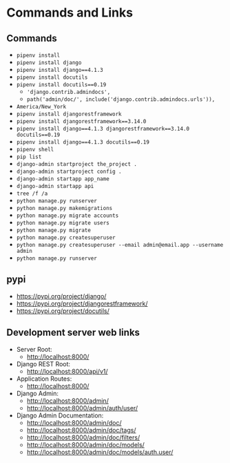 # Commands and Links

## Commands

* `pipenv install`
* `pipenv install django`
* `pipenv install django==4.1.3`
* `pipenv install docutils`
* `pipenv install docutils==0.19`
  * `'django.contrib.admindocs',`
  * `path('admin/doc/', include('django.contrib.admindocs.urls')),`
* `America/New_York`
* `pipenv install djangorestframework`
* `pipenv install djangorestframework==3.14.0`
* `pipenv install django==4.1.3 djangorestframework==3.14.0 docutils==0.19`
* `pipenv install django==4.1.3 docutils==0.19`
* `pipenv shell`
* `pip list`
* `django-admin startproject the_project .`
* `django-admin startproject config .`
* `django-admin startapp app_name`
* `django-admin startapp api`
* `tree /f /a`
* `python manage.py runserver`
* `python manage.py makemigrations`
* `python manage.py migrate accounts`
* `python manage.py migrate users`
* `python manage.py migrate`
* `python manage.py createsuperuser`
* `python manage.py createsuperuser --email admin@email.app --username admin`
* `python manage.py runserver`

## pypi

* <https://pypi.org/project/django/>
* <https://pypi.org/project/djangorestframework/>
* <https://pypi.org/project/docutils/>

## Development server web links

* Server Root:
  * <http://localhost:8000/>
* Django REST Root:
  * <http://localhost:8000/api/v1/>
* Application Routes:
  * <http://localhost:8000/>
* Django Admin:
  * <http://localhost:8000/admin/>
  * <http://localhost:8000/admin/auth/user/>
* Django Admin Documentation:
  * <http://localhost:8000/admin/doc/>
  * <http://localhost:8000/admin/doc/tags/>
  * <http://localhost:8000/admin/doc/filters/>
  * <http://localhost:8000/admin/doc/models/>
  * <http://localhost:8000/admin/doc/models/auth.user/>
